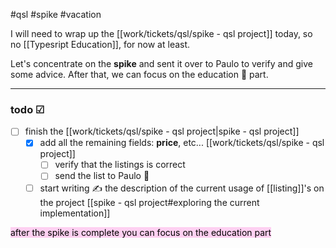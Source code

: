 #qsl
#spike
#vacation

I will need to wrap up the [[work/tickets/qsl/spike - qsl project]] today, so no [[Typesript Education]], for now at least.

Let's concentrate on the **spike** and sent it over to Paulo to verify and give some advice. After that, we can focus on the education 🎒 part.

---
### todo ☑

- [ ] finish the [[work/tickets/qsl/spike - qsl project|spike - qsl project]]
	- [x] add all the remaining fields: **price**, etc... [[work/tickets/qsl/spike - qsl project]]
		- [ ] verify that the listings is correct
		- [ ] send the list to Paulo 📮
	- [ ] start writing ✍ the description of the current usage of [[listing]]'s on the project [[spike - qsl project#exploring the current implementation]]

<mark style="background: #FFB8EBA6;">after the spike is complete you can focus on the education part</mark>
